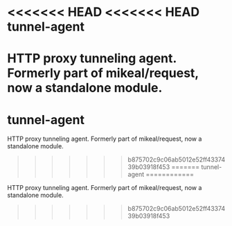 <<<<<<< HEAD
<<<<<<< HEAD
tunnel-agent
============

HTTP proxy tunneling agent. Formerly part of mikeal/request, now a standalone module.
=======
tunnel-agent
============

HTTP proxy tunneling agent. Formerly part of mikeal/request, now a standalone module.
>>>>>>> b875702c9c06ab5012e52ff4337439b03918f453
=======
tunnel-agent
============

HTTP proxy tunneling agent. Formerly part of mikeal/request, now a standalone module.
>>>>>>> b875702c9c06ab5012e52ff4337439b03918f453
